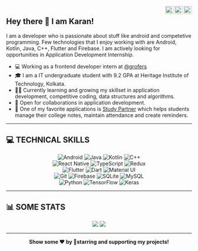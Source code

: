 <a href="https://www.linkedin.com/in/karangourisaria" target="_blank" rel="nofollow">
    <img align="right" alt="Karan's LinkedIn" width="22px" src="https://cdn.jsdelivr.net/npm/simple-icons@v3/icons/linkedin.svg" />
</a>
<a href="mailto:kgourisaria2001@gmail.com" target="_blank" rel="nofollow">
    <img align="right" alt="Karan's Gmail" width="22px" src="https://cdn.jsdelivr.net/npm/simple-icons@3.13.0/icons/gmail.svg" />
</a>
<a href="https://play.google.com/store/apps/developer?id=DevK2S&hl=en_IN" target="_blank" rel="nofollow">
    <img align="right" alt="Karan's Dev Account" width="22px" src="https://cdn.jsdelivr.net/npm/simple-icons@3.13.0/icons/googleplay.svg"/>
</a>

## Hey there 👋 I am Karan! 

I am a developer who is passionate about stuff like android and competetive programming. Few technologies that I enjoy working with are Android, Kotlin, Java, C++, Flutter and Firebase. I am actively looking for opportunities in Application Development Internship.

- 💻 Working as a frontend developer intern at [@grofers](https://github.com/grofers)
- 🎓 I am a IT undergraduate student with 9.2 GPA at Heritage Institute of Technology, Kolkata. 
- 👨‍💻 Currently learning and growing my skillset in application development, competitive coding, data structures and algorithms.
- 🤝 Open for collaborations in application development.
- 📳 One of my favorite applications is [Study Partner](https://play.google.com/store/apps/details?id=com.studypartner&hl=en_IN) which helps students manage their college notes, maintain attendance and create reminders.

---

## 💻 TECHNICAL SKILLS

<p align = "center">

<img alt="Android" src="https://img.shields.io/badge/Android-3DDC84?style=for-the-badge&logo=android&logoColor=white"/>
<img alt="Java" src="https://img.shields.io/badge/java-%23ED8B00.svg?&style=for-the-badge&logo=java&logoColor=white"/>
<img alt="Kotlin" src="https://img.shields.io/badge/kotlin-%230095D5.svg?&style=for-the-badge&logo=kotlin&logoColor=white"/>
<img alt="C++" src="https://img.shields.io/badge/c++%20-%2300599C.svg?&style=for-the-badge&logo=c%2B%2B&ogoColor=white"/>

<br>

<img alt="React Native" src="https://img.shields.io/badge/React_Native-20232A?style=for-the-badge&logo=react&logoColor=61DAFB"/>
<img alt="TypeScript" src="https://img.shields.io/badge/TypeScript-007ACC?style=for-the-badge&logo=typescript&logoColor=white"/>
<img alt="Redux" src="https://img.shields.io/badge/Redux-593D88?style=for-the-badge&logo=redux&logoColor=white"/>
<br>

<img alt="Flutter" src="https://img.shields.io/badge/Flutter%20-%2302569B.svg?&style=for-the-badge&logo=Flutter&logoColor=white"/>
<img alt="Dart" src="https://img.shields.io/badge/dart-%230175C2.svg?&style=for-the-badge&logo=dart&logoColor=white"/>
<img alt="Material UI" src="https://img.shields.io/badge/material%20ui%20-%230081CB.svg?&style=for-the-badge&logo=material-ui&logoColor=white"/>

<br>

<img alt="Git" src="https://img.shields.io/badge/git%20-%23F05033.svg?&style=for-the-badge&logo=git&logoColor=white"/>
<img alt="Firebase" src="https://img.shields.io/badge/firebase%20-%23039BE5.svg?&style=for-the-badge&logo=firebase"/>
<img alt="SQLite" src ="https://img.shields.io/badge/sqlite-%2307405e.svg?&style=for-the-badge&logo=sqlite&logoColor=white"/>
<img alt="MySQL" src="https://img.shields.io/badge/mysql-%2300f.svg?&style=for-the-badge&logo=mysql&logoColor=white"/>

<br>

<img alt="Python" src="https://img.shields.io/badge/python%20-%2314354C.svg?&style=for-the-badge&logo=python&logoColor=white"/> 
<img alt="TensorFlow" src="https://img.shields.io/badge/TensorFlow%20-%23FF6F00.svg?&style=for-the-badge&logo=TensorFlow&logoColor=white" />
<img alt="Keras" src="https://img.shields.io/badge/Keras%20-%23D00000.svg?&style=for-the-badge&logo=Keras&logoColor=white"/>

</p>

---

## 📊 SOME STATS

<p align = "center">
  <img src = "https://github-readme-stats.vercel.app/api?username=krayong&custom_title=Github%20Stats&include_all_commits=true&count_private=true&show_icons=true&theme=tokyonight&line_height=27">
  <img src = "https://github-readme-stats.vercel.app/api/top-langs/?username=krayong&show_icons=true&theme=tokyonight">
</p>

---

<p align = "center">
 <b>Show some ❤️ by 🌟starring and supporting my projects!</b>
</p>
